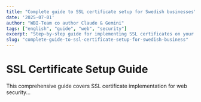 ```yaml
---
title: "Complete guide to SSL certificate setup for Swedish businesses"
date: '2025-07-01'
author: "WBI-Team co author Claude & Gemini"
tags: ["english", "guide", "web", "security"]
excerpt: "Step-by-step guide for implementing SSL certificates on your website for optimal security."
slug: "complete-guide-to-ssl-certificate-setup-for-swedish-business"
---
```

# SSL Certificate Setup Guide

This comprehensive guide covers SSL certificate implementation for web security...